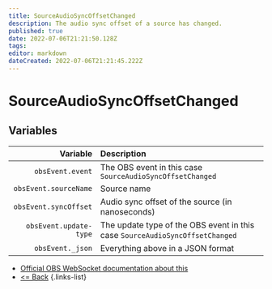```yaml
---
title: SourceAudioSyncOffsetChanged
description: The audio sync offset of a source has changed.
published: true
date: 2022-07-06T21:21:50.128Z
tags: 
editor: markdown
dateCreated: 2022-07-06T21:21:45.222Z
---
```


# SourceAudioSyncOffsetChanged

## Variables

| Variable | Description |
|---------:|:------------|
| `obsEvent.event` | The OBS event in this case `SourceAudioSyncOffsetChanged`
| `obsEvent.sourceName` | Source name
| `obsEvent.syncOffset` | Audio sync offset of the source (in nanoseconds)
| `obsEvent.update-type` | The update type of the OBS event in this case `SourceAudioSyncOffsetChanged`
| `obsEvent._json` | Everything above in a JSON format

* [Official OBS WebSocket documentation about this](https://github.com/obsproject/obs-websocket/blob/4.x-current/docs/generated/protocol.md#sourceaudiosyncoffsetchanged)
* [<= Back](/en/Integrations/OBS/Events)
{.links-list}